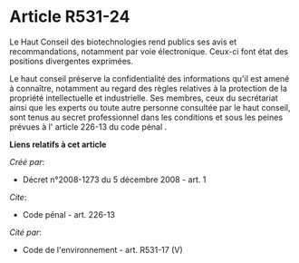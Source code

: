 # Article R531-24

Le Haut Conseil des biotechnologies rend publics ses avis et recommandations, notamment par voie électronique. Ceux-ci font
état des positions divergentes exprimées.

Le haut conseil préserve la confidentialité des informations qu'il est amené à connaître, notamment au regard des règles
relatives à la protection de la propriété intellectuelle et industrielle. Ses membres, ceux du secrétariat ainsi que les
experts ou toute autre personne consultée par le haut conseil, sont tenus au secret professionnel dans les conditions et sous
les peines prévues à l' article 226-13 du code pénal .

**Liens relatifs à cet article**

_Créé par_:

  - Décret n°2008-1273 du 5 décembre 2008 - art. 1

_Cite_:

  - Code pénal - art. 226-13

_Cité par_:

  - Code de l'environnement - art. R531-17 (V)

